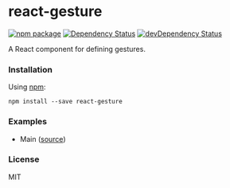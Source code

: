 # react-gesture

[![npm package](https://badge.fury.io/js/react-gesture.svg)](https://www.npmjs.org/package/react-gesture)
[![Dependency Status](https://david-dm.org/opensource-cards/react-gesture.svg)](https://david-dm.org/opensource-cards/react-gesture)
[![devDependency Status](https://david-dm.org/opensource-cards/react-gesture/dev-status.svg)](https://david-dm.org/opensource-cards/react-gesture#info=devDependencies)

A React component for defining gestures.

### Installation

Using [npm](https://www.npmjs.com/):

```
npm install --save react-gesture
```

### Examples

* Main ([source](https://github.com/opensource-cards/react-gesture/tree/master/examples/main))

### License

MIT
